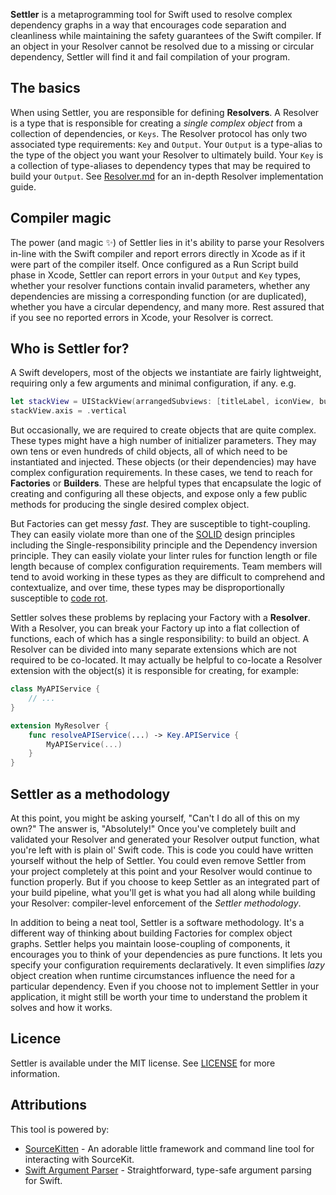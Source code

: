 **Settler** is a metaprogramming tool for Swift used to resolve complex dependency graphs in a way that encourages code separation and cleanliness while maintaining the safety guarantees of the Swift compiler. If an object in your Resolver cannot be resolved due to a missing or circular dependency, Settler will find it and fail compilation of your program.

## The basics

When using Settler, you are responsible for defining **Resolvers**. A Resolver is a type that is responsible for creating a _single complex object_ from a collection of dependencies, or `Keys`. The Resolver protocol has only two associated type requirements: `Key` and `Output`. Your `Output` is a type-alias to the type of the object you want your Resolver to ultimately build. Your `Key` is a collection of type-aliases to dependency types that may be required to build your `Output`. See [Resolver.md](https://github.com/daltonclaybrook/Settler/blob/main/Resolver.md) for an in-depth Resolver implementation guide.

## Compiler magic

The power (and magic ✨) of Settler lies in it's ability to parse your Resolvers in-line with the Swift compiler and report errors directly in Xcode as if it were part of the compiler itself. Once configured as a Run Script build phase in Xcode, Settler can report errors in your `Output` and `Key` types, whether your resolver functions contain invalid parameters, whether any dependencies are missing a corresponding function (or are duplicated), whether you have a circular dependency, and many more. Rest assured that if you see no reported errors in Xcode, your Resolver is correct.

## Who is Settler for?

A Swift developers, most of the objects we instantiate are fairly lightweight, requiring only a few arguments and minimal configuration, if any. e.g.

```swift
let stackView = UIStackView(arrangedSubviews: [titleLabel, iconView, button])
stackView.axis = .vertical
```

But occasionally, we are required to create objects that are quite complex. These types might have a high number of initializer parameters. They may own tens or even hundreds of child objects, all of which need to be instantiated and injected. These objects (or their dependencies) may have complex configuration requirements. In these cases, we tend to reach for **Factories** or **Builders**. These are helpful types that encapsulate the logic of creating and configuring all these objects, and expose only a few public methods for producing the single desired complex object.

But Factories can get messy _fast_. They are susceptible to tight-coupling. They can easily violate more than one of the [SOLID](https://en.wikipedia.org/wiki/SOLID) design principles including the Single-responsibility principle and the Dependency inversion principle. They can easily violate your linter rules for function length or file length because of complex configuration requirements. Team members will tend to avoid working in these types as they are difficult to comprehend and contextualize, and over time, these types may be disproportionally susceptible to [code rot](https://en.wikipedia.org/wiki/Software_rot).

Settler solves these problems by replacing your Factory with a **Resolver**. With a Resolver, you can break your Factory up into a flat collection of functions, each of which has a single responsibility: to build an object. A Resolver can be divided into many separate extensions which are not required to be co-located. It may actually be helpful to co-locate a Resolver extension with the object(s) it is responsible for creating, for example:

```swift
class MyAPIService {
    // ...
}

extension MyResolver {
    func resolveAPIService(...) -> Key.APIService {
        MyAPIService(...)
    }
}
```

## Settler as a methodology

At this point, you might be asking yourself, "Can't I do all of this on my own?" The answer is, "Absolutely!" Once you've completely built and validated your Resolver and generated your Resolver output function, what you're left with is plain ol' Swift code. This is code you could have written yourself without the help of Settler. You could even remove Settler from your project completely at this point and your Resolver would continue to function properly. But if you choose to keep Settler as an integrated part of your build pipeline, what you'll get is what you had all along while building your Resolver: compiler-level enforcement of the _Settler methodology_.

In addition to being a neat tool, Settler is a software methodology. It's a different way of thinking about building Factories for complex object graphs. Settler helps you maintain loose-coupling of components, it encourages you to think of your dependencies as pure functions. It lets you specify your configuration requirements declaratively. It even simplifies _lazy_ object creation when runtime circumstances influence the need for a particular dependency. Even if you choose not to implement Settler in your application, it might still be worth your time to understand the problem it solves and how it works.

## Licence

Settler is available under the MIT license. See [LICENSE](https://github.com/daltonclaybrook/Settler/blob/main/LICENSE) for more information.

## Attributions

This tool is powered by:

* [SourceKitten](https://github.com/jpsim/SourceKitten) - An adorable little framework and command line tool for interacting with SourceKit.
* [Swift Argument Parser](https://github.com/apple/swift-argument-parser) - Straightforward, type-safe argument parsing for Swift.
